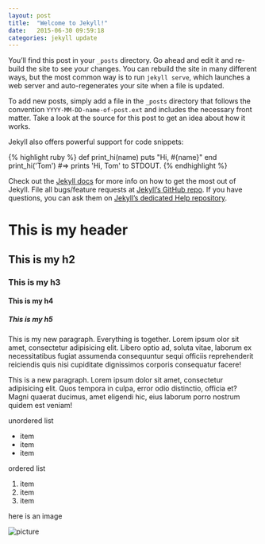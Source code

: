 ```yaml
---
layout: post
title:  "Welcome to Jekyll!"
date:   2015-06-30 09:59:18
categories: jekyll update
---
```

You’ll find this post in your `_posts` directory. Go ahead and edit it and re-build the site to see your changes. You can rebuild the site in many different ways, but the most common way is to run `jekyll serve`, which launches a web server and auto-regenerates your site when a file is updated.

To add new posts, simply add a file in the `_posts` directory that follows the convention `YYYY-MM-DD-name-of-post.ext` and includes the necessary front matter. Take a look at the source for this post to get an idea about how it works.

Jekyll also offers powerful support for code snippets:

{% highlight ruby %}
def print_hi(name)
  puts "Hi, #{name}"
end
print_hi('Tom')
#=> prints 'Hi, Tom' to STDOUT.
{% endhighlight %}

Check out the [Jekyll docs][jekyll] for more info on how to get the most out of Jekyll. File all bugs/feature requests at [Jekyll’s GitHub repo][jekyll-gh]. If you have questions, you can ask them on [Jekyll’s dedicated Help repository][jekyll-help].

[jekyll]:      http://jekyllrb.com
[jekyll-gh]:   https://github.com/jekyll/jekyll
[jekyll-help]: https://github.com/jekyll/jekyll-help

# This is my header

## This is my h2

### This is my h3

#### This is my h4

##### This is my h5

This is my new paragraph. Everything is together. Lorem ipsum 
olor sit amet, consectetur adipisicing elit. Libero optio ad, 
soluta vitae, laborum ex necessitatibus fugiat assumenda 
consequuntur sequi officiis reprehenderit reiciendis quis nisi 
cupiditate dignissimos corporis consequatur facere!

This is a new paragraph. Lorem ipsum dolor sit amet, 
consectetur adipisicing elit. Quos tempora in culpa, error 
odio distinctio, officia et? Magni quaerat ducimus, amet 
eligendi hic, eius laborum porro 
nostrum quidem est veniam!


unordered list

- item
- item
- item

ordered list

1. item
2. item
3. item

here is an image

![picture](http://www.mullerover.com/wp-content/uploads/2011/07/dog_gets_it.jpg)

